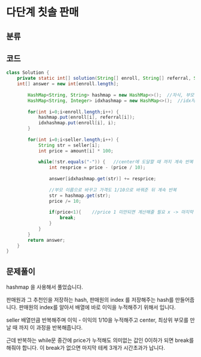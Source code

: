 # 다단계 칫솔 판매

## 분류

## 코드
```java
class Solution {
    private static int[] solution(String[] enroll, String[] referral, String[] seller, int[] amount) {
	int[] answer = new int[enroll.length];
		
		HashMap<String, String> hashmap = new HashMap<>();	//자식, 부모 저장하는 hash
		HashMap<String, Integer> idxhashmap = new HashMap<>();	//idx저장 -> 배열에 바로 price 누적해주기 위해
		
		for(int i=0;i<enroll.length;i++) {
			hashmap.put(enroll[i], referral[i]);
			idxhashmap.put(enroll[i], i);
		}
		
		for(int i=0;i<seller.length;i++) {
			String str = seller[i];
			int price = amount[i] * 100;
			
			while(!str.equals("-")) {	//center에 도달할 때 까지 계속 반복
				int resprice = price - (price / 10);
				
				answer[idxhashmap.get(str)] += resprice;
				
				//부모 이름으로 바꾸고 가격도 1/10으로 바꿔준 뒤 계속 반복
				str = hashmap.get(str);
				price /= 10;
                
                if(price<1){	//price 1 미만되면 계산해줄 필요 x -> 마지막 테케 3개 시간초과 남
                    break;
                }
			}
		}
        return answer;
	}
}
```

## 문제풀이

hashmap 을 사용해서 풀었습니다.

판매원과 그 추천인을 저장하는 hash, 판매원의 index 를 저장해주는 hash를 만들어줍니다. 판매원의 index를 알아서 배열에 바로 이익을 누적해주기 위해서 입니다.

seller 배열만큼 반복해주며 이익 - 이익의 1/10을 누적해주고 center, 최상위 부모를 만날 때 까지 이 과정을 반복해줍니다.

근데 반복하는 while문 중간에 price가 누적해도 의미없는 값인 0이하가 되면 break를 해줘야 합니다. 이 break가 없으면 마지막 테케 3개가 시간초과가 납니다.

